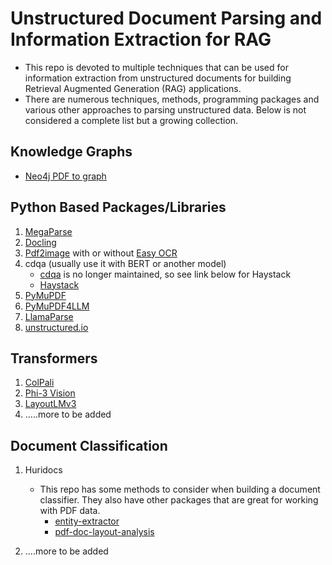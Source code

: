 # Unstructured Document Parsing and Information Extraction for RAG
* This repo is devoted to multiple techniques that can be used for information extraction from unstructured documents for building Retrieval Augmented Generation (RAG) applications.
* There are numerous techniques, methods, programming packages and various other approaches to parsing unstructured data. Below is not considered a complete list but a growing collection.



## Knowledge Graphs
* [Neo4j PDF to graph](https://neo4j.com/developer-blog/graphrag-llm-knowledge-graph-builder/)



## Python Based Packages/Libraries
1. [MegaParse](https://github.com/QuivrHQ/MegaParse)
2. [Docling](https://ds4sd.github.io/docling/)
3. [Pdf2image](https://github.com/Belval/pdf2image) with or without [Easy OCR](https://github.com/JaidedAI/EasyOCR)
4. cdqa (usually use it with BERT or another model)
   * [cdqa](https://github.com/cdqa-suite/cdQA?tab=readme-ov-file) is no longer maintained, so see link below for Haystack
   * [Haystack](https://github.com/deepset-ai/haystack)
6. [PyMuPDF](https://pymupdf.readthedocs.io/en/latest/)
7. [PyMuPDF4LLM](https://pymupdf.readthedocs.io/en/latest/pymupdf4llm/)
8. [LlamaParse](https://github.com/run-llama/llama_parse)
9. [unstructured.io](https://docs.unstructured.io/welcome)


## Transformers
1. [ColPali](https://huggingface.co/vidore/colpali)
2. [Phi-3 Vision](https://huggingface.co/microsoft/Phi-3-vision-128k-instruct)
3. [LayoutLMv3](https://huggingface.co/microsoft/layoutlmv3-base)
4. .....more to be added


## Document Classification
1. Huridocs
   * This repo has some methods to consider when building a document classifier. They also have other packages that are great for working with PDF data.
     * [entity-extractor](https://github.com/huridocs/trainable-entity-extractor)
     * [pdf-doc-layout-analysis](https://github.com/huridocs/pdf-document-layout-analysis)
    
2. ....more to be added
